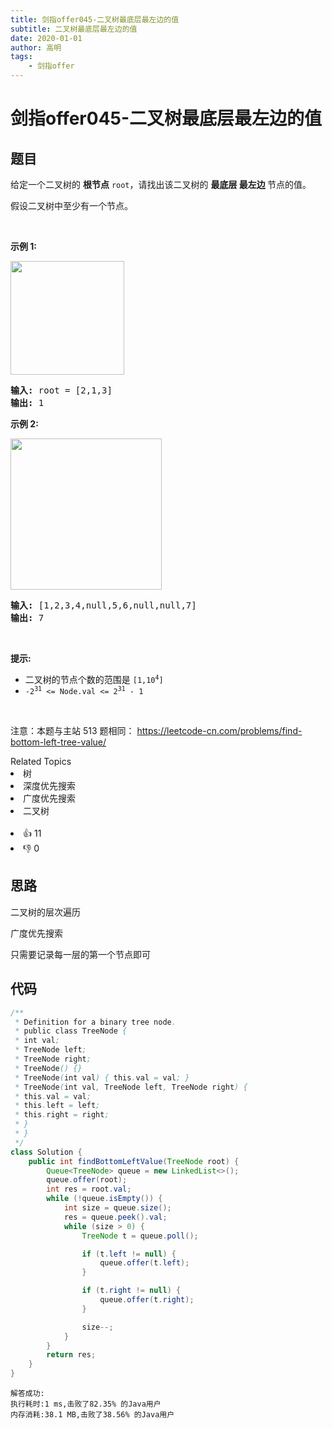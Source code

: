```yaml
---
title: 剑指offer045-二叉树最底层最左边的值
subtitle: 二叉树最底层最左边的值
date: 2020-01-01
author: 高明
tags:
	- 剑指offer
---
```




# 剑指offer045-二叉树最底层最左边的值

## 题目

<p>给定一个二叉树的 <strong>根节点</strong> <code>root</code>，请找出该二叉树的&nbsp;<strong>最底层&nbsp;最左边&nbsp;</strong>节点的值。</p>

<p>假设二叉树中至少有一个节点。</p>

<p>&nbsp;</p>

<p><strong>示例 1:</strong></p>

<p><img src="https://assets.leetcode.com/uploads/2020/12/14/tree1.jpg" style="width: 182px; " /></p>

<pre>
<strong>输入: </strong>root = [2,1,3]
<strong>输出: </strong>1
</pre>

<p><strong>示例 2: </strong></p>

<p><img src="https://assets.leetcode.com/uploads/2020/12/14/tree2.jpg" style="width: 242px; " /><strong> </strong></p>

<pre>
<strong>输入: </strong>[1,2,3,4,null,5,6,null,null,7]
<strong>输出: </strong>7
</pre>

<p>&nbsp;</p>

<p><strong>提示:</strong></p>

<ul>
	<li>二叉树的节点个数的范围是 <code>[1,10<sup>4</sup>]</code></li>
	<li><meta charset="UTF-8" /><code>-2<sup>31</sup>&nbsp;&lt;= Node.val &lt;= 2<sup>31</sup>&nbsp;- 1</code>&nbsp;</li>
</ul>

<p>&nbsp;</p>

<p><meta charset="UTF-8" />注意：本题与主站 513&nbsp;题相同：&nbsp;<a href="https://leetcode-cn.com/problems/find-bottom-left-tree-value/">https://leetcode-cn.com/problems/find-bottom-left-tree-value/</a></p>
<div><div>Related Topics</div><div><li>树</li><li>深度优先搜索</li><li>广度优先搜索</li><li>二叉树</li></div></div><br><div><li>👍 11</li><li>👎 0</li></div>

## 思路

二叉树的层次遍历

广度优先搜索

只需要记录每一层的第一个节点即可

## 代码

```java
/**
 * Definition for a binary tree node.
 * public class TreeNode {
 * int val;
 * TreeNode left;
 * TreeNode right;
 * TreeNode() {}
 * TreeNode(int val) { this.val = val; }
 * TreeNode(int val, TreeNode left, TreeNode right) {
 * this.val = val;
 * this.left = left;
 * this.right = right;
 * }
 * }
 */
class Solution {
    public int findBottomLeftValue(TreeNode root) {
        Queue<TreeNode> queue = new LinkedList<>();
        queue.offer(root);
        int res = root.val;
        while (!queue.isEmpty()) {
            int size = queue.size();
            res = queue.peek().val;
            while (size > 0) {
                TreeNode t = queue.poll();

                if (t.left != null) {
                    queue.offer(t.left);
                }

                if (t.right != null) {
                    queue.offer(t.right);
                }

                size--;
            }
        }
        return res;
    }
}
```

```
解答成功:
执行耗时:1 ms,击败了82.35% 的Java用户
内存消耗:38.1 MB,击败了38.56% 的Java用户
```

